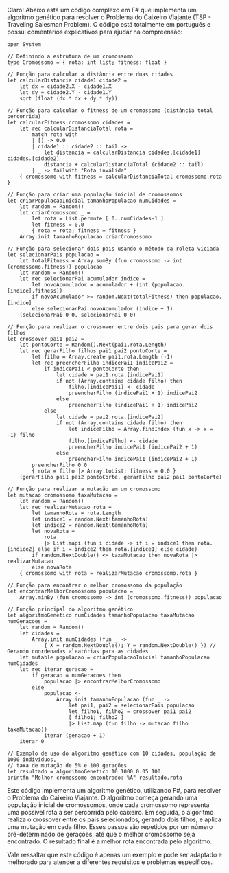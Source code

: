 Claro! Abaixo está um código complexo em F# que implementa um algoritmo genético para resolver o Problema do Caixeiro Viajante (TSP - Traveling Salesman Problem). O código está totalmente em português e possui comentários explicativos para ajudar na compreensão:

```
open System

// Definindo a estrutura de um cromossomo
type Cromossomo = { rota: int list; fitness: float }

// Função para calcular a distância entre duas cidades
let calcularDistancia cidade1 cidade2 =
    let dx = cidade2.X - cidade1.X
    let dy = cidade2.Y - cidade1.Y
    sqrt (float (dx * dx + dy * dy))

// Função para calcular o fitness de um cromossomo (distância total percorrida)
let calcularFitness cromossomo cidades =
    let rec calcularDistanciaTotal rota =
        match rota with
        | [] -> 0.0
        | cidade1 :: cidade2 :: tail ->
            let distancia = calcularDistancia cidades.[cidade1] cidades.[cidade2]
            distancia + calcularDistanciaTotal (cidade2 :: tail)
        | _ -> failwith "Rota inválida"
    { cromossomo with fitness = calcularDistanciaTotal cromossomo.rota }

// Função para criar uma população inicial de cromossomos
let criarPopulacaoInicial tamanhoPopulacao numCidades =
    let random = Random()
    let criarCromossomo _ =
        let rota = List.permute [ 0..numCidades-1 ]
        let fitness = 0.0
        { rota = rota; fitness = fitness }
    Array.init tamanhoPopulacao criarCromossomo

// Função para selecionar dois pais usando o método da roleta viciada
let selecionarPais populacao =
    let totalFitness = Array.sumBy (fun cromossomo -> int (cromossomo.fitness)) populacao
    let random = Random()
    let rec selecionarPai acumulador indice =
        let novoAcumulador = acumulador + (int (populacao.[indice].fitness))
        if novoAcumulador >= random.Next(totalFitness) then populacao.[indice]
        else selecionarPai novoAcumulador (indice + 1)
    (selecionarPai 0 0, selecionarPai 0 0)

// Função para realizar o crossover entre dois pais para gerar dois filhos
let crossover pai1 pai2 =
    let pontoCorte = Random().Next(pai1.rota.Length)
    let rec gerarFilho filhos pai1 pai2 pontoCorte =
        let filho = Array.create pai1.rota.Length (-1)
        let rec preencherFilho indicePai1 indicePai2 =
            if indicePai1 < pontoCorte then
                let cidade = pai1.rota.[indicePai1]
                if not (Array.contains cidade filho) then
                    filho.[indicePai1] <- cidade
                    preencherFilho (indicePai1 + 1) indicePai2
                else
                    preencherFilho (indicePai1 + 1) indicePai2
            else
                let cidade = pai2.rota.[indicePai2]
                if not (Array.contains cidade filho) then
                    let indiceFilho = Array.findIndex (fun x -> x = -1) filho
                    filho.[indiceFilho] <- cidade
                    preencherFilho indicePai1 (indicePai2 + 1)
                else
                    preencherFilho indicePai1 (indicePai2 + 1)
        preencherFilho 0 0
        { rota = filho |> Array.toList; fitness = 0.0 }
    (gerarFilho pai1 pai2 pontoCorte, gerarFilho pai2 pai1 pontoCorte)

// Função para realizar a mutação em um cromossomo
let mutacao cromossomo taxaMutacao =
    let random = Random()
    let rec realizarMutacao rota =
        let tamanhoRota = rota.Length
        let indice1 = random.Next(tamanhoRota)
        let indice2 = random.Next(tamanhoRota)
        let novaRota =
            rota
            |> List.mapi (fun i cidade -> if i = indice1 then rota.[indice2] else if i = indice2 then rota.[indice1] else cidade)
        if random.NextDouble() <= taxaMutacao then novaRota |> realizarMutacao
        else novaRota
    { cromossomo with rota = realizarMutacao cromossomo.rota }

// Função para encontrar o melhor cromossomo da população
let encontrarMelhorCromossomo populacao =
    Array.minBy (fun cromossomo -> int (cromossomo.fitness)) populacao

// Função principal do algoritmo genético
let algoritmoGenetico numCidades tamanhoPopulacao taxaMutacao numGeracoes =
    let random = Random()
    let cidades =
        Array.init numCidades (fun _ ->
            { X = random.NextDouble(); Y = random.NextDouble() }) // Gerando coordenadas aleatórias para as cidades
    let mutable populacao = criarPopulacaoInicial tamanhoPopulacao numCidades
    let rec iterar geracao =
        if geracao = numGeracoes then
            populacao |> encontrarMelhorCromossomo
        else
            populacao <-
                Array.init tamanhoPopulacao (fun _ ->
                    let pai1, pai2 = selecionarPais populacao
                    let filho1, filho2 = crossover pai1 pai2
                    [ filho1; filho2 ]
                    |> List.map (fun filho -> mutacao filho taxaMutacao))
            iterar (geracao + 1)
    iterar 0

// Exemplo de uso do algoritmo genético com 10 cidades, população de 1000 indivíduos,
// taxa de mutação de 5% e 100 gerações
let resultado = algoritmoGenetico 10 1000 0.05 100
printfn "Melhor cromossomo encontrado: %A" resultado.rota
```

Este código implementa um algoritmo genético, utilizando F#, para resolver o Problema do Caixeiro Viajante. O algoritmo começa gerando uma população inicial de cromossomos, onde cada cromossomo representa uma possível rota a ser percorrida pelo caixeiro. Em seguida, o algoritmo realiza o crossover entre os pais selecionados, gerando dois filhos, e aplica uma mutação em cada filho. Esses passos são repetidos por um número pré-determinado de gerações, até que o melhor cromossomo seja encontrado. O resultado final é a melhor rota encontrada pelo algoritmo.

Vale ressaltar que este código é apenas um exemplo e pode ser adaptado e melhorado para atender a diferentes requisitos e problemas específicos.